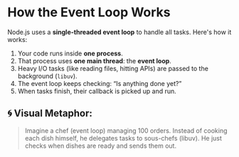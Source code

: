 # How the Event Loop Works

Node.js uses a **single-threaded event loop** to handle all tasks. Here's how it works:

1. Your code runs inside **one process**.
2. That process uses **one main thread**: the **event loop**.
3. Heavy I/O tasks (like reading files, hitting APIs) are passed to the background (`libuv`).
4. The event loop keeps checking: “Is anything done yet?”
5. When tasks finish, their callback is picked up and run.

## 🌀 Visual Metaphor:

> Imagine a chef (event loop) managing 100 orders. Instead of cooking each dish himself, he delegates tasks to sous-chefs (libuv). He just checks when dishes are ready and sends them out.
